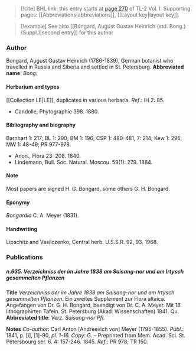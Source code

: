 > [!cite] BHL link: this entry starts at [page 270](https://www.biodiversitylibrary.org/page/33120401) of TL-2 Vol. I.
> Supporting pages: [[Abbreviations|abbreviations]], [[Layout key|layout key]].

> [!example] See also [[Bongard, August Gustav Heinrich {std. Bong.} (Suppl.)|second entry]] for this author

### Author

Bongard, August Gustav Heinrich (1786-1839), German botanist who travelled in Russia and Siberia and settled in St. Petersburg. 
**Abbreviated name**: *Bong.*

#### Herbarium and types

[[Collection LE|LE]], duplicates in various herbaria.
*Ref*.: IH 2: 85.
- Candolle, Phytographie 398. 1880.

#### Bibliography and biography

Barnhart 1: 217; BL 1: 290; BM 1: 196; CSP 1: 480-481, 7: 214; Kew 1: 295; MW 1: 48-49; PR 977-978.
- Anon., Flora 23: 208. 1840.
- Lindemann, Bull. Soc. Natural. Moscou. 59(1): 279. 1884.

#### Note

Most papers are signed H. G. Bongard, some others G. H. Bongard.

#### Eponymy

*Bongardia* C. A. Meyer (1831).

#### Handwriting

Lipschitz and Vasilczenko, Central herb. U.S.S.R. 92, 93. 1968.

### Publications

##### n.635. Verzeichniss der im Jahre 1838 am Saisang-nor und am Irtysch gesammelten Pflanzen

**Title**
*Verzeichniss der im Jahre 1838 am Saisang-nor und am Irtysch gesammelten Pflanzen*. Ein zweites Supplement zur Flora altaica. Angefangen von Dr. G. H. Bongard, beendigt von Dr. C. A. Meyer. Mit 16 lithographirten Tafeln. St. Petersburg (Akad. Wissenschaften) 1841. Qu.
**Abbreviated title**: *Verz. Saisang-nor Pfl.*

**Notes**
*Co-author*: Carl Anton \[Andreevich von\] Meyer (1795-1855).
*Publ*.: 1841, p. \[i\], \[1\]-90, *pl. 1-16. Copy*: G. – Preprinted from Mem. Acad. Sci. St. Pétersbourg ser. 6. 4: 157-246. 1845.
*Ref*.: PR 978; TR 150.

